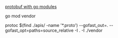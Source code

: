 


##

[protobuf with go modules](https://stepan.wtf/importing-protobuf-with-go-modules/)

go mod vendor

protoc $(find ./apis/ -name '*.proto') --gofast_out=. --gofast_opt=paths=source_relative -I . -I ./vendor 